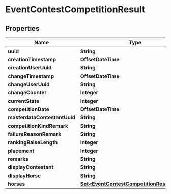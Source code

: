 

# EventContestCompetitionResult


## Properties

Name | Type | Description | Notes
------------ | ------------- | ------------- | -------------
**uuid** | **String** |  | 
**creationTimestamp** | **OffsetDateTime** |  | 
**creationUserUuid** | **String** |  |  [optional]
**changeTimestamp** | **OffsetDateTime** |  |  [optional]
**changeUserUuid** | **String** |  |  [optional]
**changeCounter** | **Integer** |  |  [optional]
**currentState** | **Integer** |  |  [optional]
**competitionDate** | **OffsetDateTime** |  |  [optional]
**masterdataContestantUuid** | **String** |  | 
**competitionKindRemark** | **String** |  |  [optional]
**failureReasonRemark** | **String** |  |  [optional]
**rankingRaiseLength** | **Integer** |  |  [optional]
**placement** | **Integer** |  |  [optional]
**remarks** | **String** |  |  [optional]
**displayContestant** | **String** |  |  [optional]
**displayHorse** | **String** |  |  [optional]
**horses** | [**Set&lt;EventContestCompetitionResultHorse&gt;**](EventContestCompetitionResultHorse.md) |  |  [optional]



